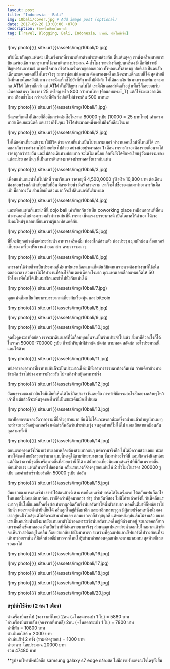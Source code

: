 ```yaml
---
layout: post
title: "Indonesia - Bali"
img: 10bali/cover.jpg # Add image post (optional)
date: 2017-09-26 13:00:00 +0700
description: ชีวิตหนึ่งเดือนในบาหลี
tag: [Travel, Blogging, Bali, Indonesia, บาหลี, อินโดนีเซีย]
---
```


![my photo]({{ site.url }}/assets/img/10bali/0.jpg)

ทริปนี้มากับคุณแฟนค่ะ เป็นครั้งแรกที่เรามาเที่ยวต่างประเทศด้วยกัน ตื่นเต้นสุดๆ เรานั่งเครื่องสายการบินแอร์เอเชีย จากกรุงเทพใช้เวลาเดินทางประมาณ 4 ชั่วโมง ระหว่างที่อยู่บนเครื่อง มีเด็กที่น่าจะมีปัญหาด้านอารมณ์ เอาแต่ใจมาก กริดร้องคร่ำครวญตลอดเวลา ทั้งหลอนทั้งลำคาญ ปกติเราเป็นคนรักเด็กนะแต่เจอเคสนี้ไม่ไหวจริงๆ สงสารพ่อแม่น้องมาก ต้องสรองแค่ไหนถึงจะทนเด็กแบบนี้ได้ สุดท้ายก็ถึงที่หมายโดยสวัสดิภาพ กะจะนั่งแท็กซี่ไปยังที่พัก แต่ไม่มีตังจ้า ไม่ได้แลกเงินกันมาเพราะแฟนกะจะมากด ATM ได้เรทดีกว่า แต่ ATM ดันมีปัญหา กดไม่ได้ เรามีเงินดอลล่าติดตัวอยู่ แท็กซี่ก็เลยยอมรับเงินดอลล่าเรา ในราคา 25 เหรียญ หรือ 800 กว่าบาทไทย (คือแอบแพงT_T) แต่ก็ใช้ระยะเวลาเดินทาง เกือบชั่วโมง กว่าจะถึงที่พัก ซึ่งปกติไม่น่าจะเกิน 500 บาทนะ

![my photo]({{ site.url }}/assets/img/10bali/1.jpg)

สิ่งแรกที่ขาดไม่ได้เลยก็คือซืมการ์ดค่ะ ซื้อในราคา 80000 รูเปีย (10000 = 25 บาทไทย) เค้าเครมมาว่าเน็ตเยอะเน็ตดี แต่เราว่าก็งั้นๆนะ ใช้ได้ประมาณหนึ่งแต่ไม่ถึงกับดีอะไรมาก

![my photo]({{ site.url }}/assets/img/10bali/2.jpg)

ไม่ได้แค่มาเที่ยวแต่เรามาใช้ชีวิต ด้วยความที่แฟนเป็นโปรแกรมเมอร์ ทำงานออนไลน์ที่ไหนก็ได้ เราตกลงกันว่าจะทำงานไปด้วยเที่ยวไปด้วย อย่างน้อยประเทศละ 1 เดือน เพราะถ้าจองห้องรายเดือนจะได้ราคาถูกกว่ารายวัน และไม่ต้องเดินทางบ่อยมาก จะได้ไม่เหนื่อย อีกทั้งยังได้ศีกษาเรียนรู้วัฒนธรรมของแต่ละประเทศนั้นๆ นี่เป็นการเดินทางมาต่างประเทศครั้งแรกกับแฟน

![my photo]({{ site.url }}/assets/img/10bali/3.jpg)

เพื่อนแฟนแนะนำให้ไปพักที่ รามาวินเลจ ราคาอยู่ที่ 4,500,0000 รูปี หรือ 10,800 บาท ต่อเดือน ห้องค่อนข้างเล็กถ้าเทียบกับที่อื่น มีสระว่ายน้ำ มีครัวส่วนรวม เราก็จะไปซื้อของสดมาทำอาหารกินมื้อเช้า มื้อกลางวัน ส่วนมื้อเย็นส่วนมากก็จะไปดินเนอร์กันริมทะเล

![my photo]({{ site.url }}/assets/img/10bali/4.jpg)

และเพื่อนแฟนก็แนะนำที่นี่ dojo bali เค้าเรียกกันว่าเป็น coworking place เหมือนสถานที่ที่คนทำงานออนไลน์จะมารวมตัวทำงานกันที่นี่ เพราะ เน็ตแรง บรรยากาสดี เปิดโอกาศให้ตัวเอง ได้เจอสังคมใหม่ๆ แลกเปลี่ยนความรู้และทัศนคติกัน

![my photo]({{ site.url }}/assets/img/10bali/5.jpg)

ที่นี่จะมีทุกอย่างตั้งแต่สระว่ายน้ำ อาหาร เครื่องดื่ม ห้องสไกด์ส่วนตัว ห้องประชุม มุมพักผ่อน ล็อกเกอร์เก็บของ เครื่องปริ๊นงานถ่ายเอกสาร ครบวงจรมากๆ

![my photo]({{ site.url }}/assets/img/10bali/6.jpg)

ตารางค่าใช้จ่ายก็จะเป็นประมาณนี้ค่ะ แฟนเราเลือกแพคเก็ตอันลิมิเตทเพราะนางต้องทำงานที่ใช้เน็ตตลอดเวลา  ส่วนเราไม่ได้ทำงานที่ต้องใช้อินเตอร์เน็ตอะไรมาก คุณแฟนเลยเลือกแพคเก็ตให้ 50 ชั่วโมง เพื่อให้ได้เป็นสมาชิกและเข้าไปนั่งกับแฟนได้   

![my photo]({{ site.url }}/assets/img/10bali/7.jpg)

คุณแฟนก็มาเป็นวิทยากรบรรยากาศเกี่ยวกับเรื่องหุ้น และ bitcoin  

![my photo]({{ site.url }}/assets/img/10bali/8.jpg)

![my photo]({{ site.url }}/assets/img/10bali/9.jpg)

![my photo]({{ site.url }}/assets/img/10bali/10.jpg)

จุดนั่งดูพระอาทิตย์ตก เราจะมาดินเนอร์ที่นี่เกือบทุกเย็นจนเป็นร้านประจำไปแล้ว สั่งบาบีคิวอะไรก็ได้ ในราคา 50000-700000 รูเปีย ก็จะมีฟรีบุฟเฟ่ข้าวผัด ผัดผัก บวบทอด สลัดผัก อะไรประมาณนี้แถมให้ด้วย

![my photo]({{ site.url }}/assets/img/10bali/11.jpg)

หน้าตาของอาหารที่เราทานกันก็จะเป็นประมาณนี้ค่ะ มีทั้งอาหารธรรมดาท้องถิ่นเช่น ก๋วยเตี๋ยวข้างทาง ข้าวผัด ข้าวไก่ย่าง อาหารมังสวรัส ไปจนถึงฟาสฟู้ดอาหารฝรั่ง

![my photo]({{ site.url }}/assets/img/10bali/12.jpg)

วัฒนธรรมของชาวอินโดนีเซียที่เห็นได้ในชีวิตประจำวันเลยคือ การทำพิธีกรรมอะไรสักอย่างคล้ายๆไหว้เจ้าที่ แต่แล้วก็จะเห็นชุดของไหว้นี้เป็นขยะเต็มเมืองไปหมด

![my photo]({{ site.url }}/assets/img/10bali/13.jpg)

สถาปัตยกรรมของวัดวาอารามที่นี่จริงๆสวยมาก อันนี้ไม่ได้แวะหรอกค่ะแค่ขี่รถผ่านแล้วถ่ายรูปมาเฉยๆ กะว่าจะแวะวัดอยู่หลายครั้ง แต่แล้วก็พลัดวันประกันพรุ่ง จนสุดท้ายก็ไม่ได้ไป แอบเสียดายเหมือนกันอุตส่ามาทั้งที

![my photo]({{ site.url }}/assets/img/10bali/14.jpg)

ตอนแรกคาดหวังไว้มากว่าทะเลบาหลีจะต้องสวยมากแน่ๆ แต่ความจริงคือ ไม่ได้มีความสวยเลยย ทะเลทางใต้ของไทยยังสวยกว่ามาก แบบนี้หาดูได้ตามพัทยาบางแสน ชั้นมาทำอะไรที่นี่ แอบผิดหวังนิดหน่อย แต่ก็คิดว่าอาจมีจุดอื่นหรือหาดอื่นที่สวยกว่านี้ก็ได้ แต่นักท่องเที่ยวนิยมมาเล่นเซิฟที่นี่กันเพราะคลื่นค่อนข้างแรง แฟนก็พาเราไปลองเล่น ครั้งแรกนางก็จ้างครูสอนเล่นให้ 2 ชั่วโมงในราคา 200000 รูเปีย และค่าเช่าเซิรฟบอร์ดอีก 50000 รูเปีย ต่ออัน

![my photo]({{ site.url }}/assets/img/10bali/15.jpg)

วันแรกของการเล่นเซิฟ เราทำได้ค่อนข้างดี สามารถยืนบนเซิฟบอร์ดได้ในครั้งแรก โค้ตกับแฟนก็ตกใจ ไหนบอกไม่เคยเล่นมาก่อน เราก็คิดว่าฟลุ๊คมากกว่า ฮ่าๆ ส่วนวันที่สอง ไม่มีโค้ชแล้วครั้งนี้ วันนี้คลื่นแรงมากๆ ยืนไม่ขึ้นเลยสักครั้ง ข้อเท้าเราผูกติดกับเซิรฟบอร์ดทำให้ตั้งตัวลำบาก พอคลื่นตีมาทีก็พลัดเราไปกับน้ำ พอเราจะตั้งตัวยืนขี้นได้ คลื่นลูกใหญ่ก็ซัดมาอีก และมาอีกหลายๆลูก มีผู้ชายฝรั่งคนหนึ่งนั่งมองเราอยู่บนฝั่งไกล้ๆแต่ไม่คิดจะเข้ามาช่วยเลย ตอนแรกเราก็ขำๆสนุกดี  แต่พอหลังๆมันเริ่มไม่ขำแล้ว ขนาดเราเป็นคนว่ายน้ำแข็งมากยังแทบเอาตัวไม่รอดเพราะเซิรฟบอร์ดขนาดใหญ่ที่ถ่วงขาอยู่ จะแกะออกก็ยากเพราะคลื่นซัดมาตลอด มันเป็นวินาทีที่อันตรายมากจริงๆ ส่วนคุณแฟนเราว่ายน้ำออกไปไกลมากแล้วพึ่งจะเห็นว่าเราติดอยู่ในคลื่น ก็เลยว่ายกลับเข้าฝั่งมาหาเรา ระหว่างที่คุณแฟนเอาเซิฟบอร์ดไปวางก่อนที่จะเข้ามาช่วยเรานั้น ก็มีเด็กน้อยขี่ม้าขาวจากไหนไม่รู้เข้ามาช่วยก่อนคุณแฟนจะตามมาสมทบ สุดท้ายก็เลยรอดมาได้

![my photo]({{ site.url }}/assets/img/10bali/16.jpg)

![my photo]({{ site.url }}/assets/img/10bali/17.jpg)

![my photo]({{ site.url }}/assets/img/10bali/18.jpg)

![my photo]({{ site.url }}/assets/img/10bali/19.jpg)

![my photo]({{ site.url }}/assets/img/10bali/20.jpg)

### สรุปค่าใช้จ่าย (2 คน 1 เดือน)  
ค่าเครื่องบินขาไป (จองจากที่ไทย) 2คน (+โหลดกระเป๋า 1 ใบ) = 5880 บาท  
ึค่าเครื่องบินขากลับ (จองจากที่บาหลี) 2คน (+โหลดกระเป๋า 1 ใบ) = 7800 บาท  
ค่าที่พัก  = 10800 บาท  
ค่าเช่ามอไซต์ = 2000 บาท  
ค่าเล่นเซิฟ 2 ครั้ง (รวมค่าครูสอน) = 1000 บาท  
ค่าอาหาร โดยประมาณ 20000 บาท  
รวม 47480 บาท


**รูปจากโทรศัพท์มือถือ samsung galaxy s7 edge กล้องสด ไม่มีการปรับแต่งอะไรใดๆทั้งสิ้น
